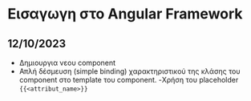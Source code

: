# Εισαγωγη στο Angular Framework

## 12/10/2023

- Δημιουργια νεου component
- Απλή δέσμευση (simple binding) χαρακτηριστικού της κλάσης του component στο template του component.
-Χρήση του placeholder `{{<attribut_name>}}`